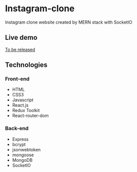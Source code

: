 # Instagram-clone
Instagram clone website created by MERN stack with SocketIO

## Live demo

[To be released]()

## Technologies

### Front-end

- HTML
- CSS3
- Javascript
- React.js
- Redux Toolkit
- React-router-dom

### Back-end

- Express
- bcrypt
- jsonwebtoken
- mongoose
- MongoDB
- SocketIO
